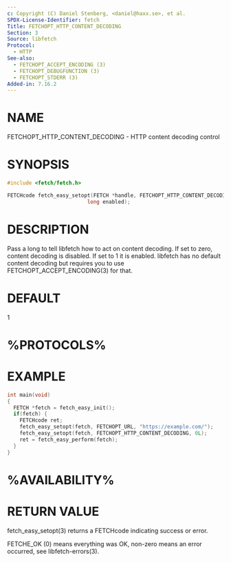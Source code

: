 ```yaml
---
c: Copyright (C) Daniel Stenberg, <daniel@haxx.se>, et al.
SPDX-License-Identifier: fetch
Title: FETCHOPT_HTTP_CONTENT_DECODING
Section: 3
Source: libfetch
Protocol:
  - HTTP
See-also:
  - FETCHOPT_ACCEPT_ENCODING (3)
  - FETCHOPT_DEBUGFUNCTION (3)
  - FETCHOPT_STDERR (3)
Added-in: 7.16.2
---
```


# NAME

FETCHOPT_HTTP_CONTENT_DECODING - HTTP content decoding control

# SYNOPSIS

~~~c
#include <fetch/fetch.h>

FETCHcode fetch_easy_setopt(FETCH *handle, FETCHOPT_HTTP_CONTENT_DECODING,
                          long enabled);
~~~

# DESCRIPTION

Pass a long to tell libfetch how to act on content decoding. If set to zero,
content decoding is disabled. If set to 1 it is enabled. libfetch has no
default content decoding but requires you to use
FETCHOPT_ACCEPT_ENCODING(3) for that.

# DEFAULT

1

# %PROTOCOLS%

# EXAMPLE

~~~c
int main(void)
{
  FETCH *fetch = fetch_easy_init();
  if(fetch) {
    FETCHcode ret;
    fetch_easy_setopt(fetch, FETCHOPT_URL, "https://example.com/");
    fetch_easy_setopt(fetch, FETCHOPT_HTTP_CONTENT_DECODING, 0L);
    ret = fetch_easy_perform(fetch);
  }
}
~~~

# %AVAILABILITY%

# RETURN VALUE

fetch_easy_setopt(3) returns a FETCHcode indicating success or error.

FETCHE_OK (0) means everything was OK, non-zero means an error occurred, see
libfetch-errors(3).
